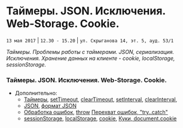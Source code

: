 #  Таймеры. JSON. Исключения. Web-Storage. Cookie.
`13 мая 2017` | `12.30 - 15.20` | `ул. Скрыганова 14, эт. 5, ауд. 53/1`

_Таймеры. Проблемы работы с таймерами. JSON, сериализация. Исключения. Хранение данных на клиенте - cookie, localStorage, sessionStorage._

### Таймеры. JSON. Исключения. Web-Storage. Cookie.
* Дополнительно:
    * [Таймеры](https://learn.javascript.ru/settimeout-setinterval),
    [setTimeout](https://developer.mozilla.org/en-US/docs/Web/API/WindowOrWorkerGlobalScope/setTimeout),
    [clearTimeout](https://developer.mozilla.org/en-US/docs/Web/API/WindowOrWorkerGlobalScope/clearTimeout),
    [setInterval](https://developer.mozilla.org/en-US/docs/Web/API/WindowOrWorkerGlobalScope/setInterval),
    [clearInterval](https://developer.mozilla.org/en-US/docs/Web/API/WindowOrWorkerGlobalScope/clearInterval),
    * [JSON](https://developer.mozilla.org/ru/docs/Web/JavaScript/Reference/Global_Objects/JSON),
    [формат JSON](https://learn.javascript.ru/json)
    * [Обработка ошибок](https://developer.mozilla.org/ru/docs/Web/JavaScript/Guide/Control_flow_and_error_handling),
    [throw](https://developer.mozilla.org/ru/docs/Web/JavaScript/Reference/Statements/throw)
    [Перехват ошибок, "try..catch"](https://learn.javascript.ru/exception)
    * [sessionStorage](https://developer.mozilla.org/ru/docs/Web/API/Window/sessionStorage),
    [localStorage](https://developer.mozilla.org/ru/docs/Web/API/Window/localStorage),
    [cookie](https://developer.mozilla.org/ru/docs/Web/API/Document/cookie),
    [Куки, document.cookie](https://learn.javascript.ru/cookie)
    

